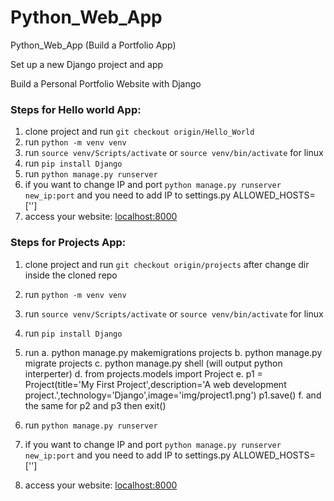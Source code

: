 # Python_Web_App
Python_Web_App  (Build a Portfolio App)

Set up a new Django project and app

Build a Personal Portfolio Website with Django


### Steps for Hello world App:

1. clone project and run `git checkout origin/Hello_World`
2. run `python -m venv venv`
3. run `source venv/Scripts/activate` or `source venv/bin/activate` for linux
4. run `pip install Django`
5. run `python manage.py runserver`
6. if you want to change IP and port  `python manage.py runserver new_ip:port` and you need to add IP to settings.py ALLOWED_HOSTS=['']
7. access your website: [localhost:8000](http://localhost:8000/)


### Steps for Projects App:
1. clone project and run `git checkout origin/projects` after change dir inside the cloned repo
2. run `python -m venv venv`
3. run `source venv/Scripts/activate` or `source venv/bin/activate` for linux
4. run `pip install Django`
5. run
    a. python manage.py makemigrations projects
    b. python manage.py migrate projects
    c. python manage.py shell (will output python interperter)
    d. from projects.models import Project
    e. p1 = Project(title='My First Project',description='A web development project.',technology='Django',image='img/project1.png')
       p1.save()
    f. and the same for p2 and p3 then exit()       

5. run `python manage.py runserver`
6. if you want to change IP and port  `python manage.py runserver new_ip:port` and you need to add IP to settings.py ALLOWED_HOSTS=['']
7. access your website: [localhost:8000](http://localhost:8000/)
